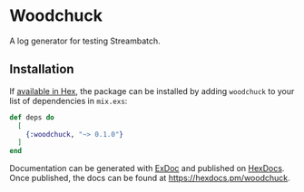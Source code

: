 # Woodchuck

A log generator for testing Streambatch.

## Installation

If [available in Hex](https://hex.pm/docs/publish), the package can be installed
by adding `woodchuck` to your list of dependencies in `mix.exs`:

```elixir
def deps do
  [
    {:woodchuck, "~> 0.1.0"}
  ]
end
```

Documentation can be generated with [ExDoc](https://github.com/elixir-lang/ex_doc)
and published on [HexDocs](https://hexdocs.pm). Once published, the docs can
be found at <https://hexdocs.pm/woodchuck>.

